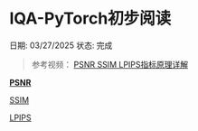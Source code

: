 # IQA-PyTorch初步阅读

日期: 03/27/2025
状态: 完成

> 参考视频：
[PSNR SSIM LPIPS指标原理详解](https://www.bilibili.com/video/BV1eG4y1D73A/?spm_id_from=333.337.search-card.all.click&vd_source=98a6c96b95d562bfcdc24c1c16644dff)
> 

[**PSNR**](IQA-PyTorch%E5%88%9D%E6%AD%A5%E9%98%85%E8%AF%BB%201c23f1da2cf580d28519f63550688942/PSNR%201c23f1da2cf580679856dd413c1c320d.md)

[SSIM](IQA-PyTorch%E5%88%9D%E6%AD%A5%E9%98%85%E8%AF%BB%201c23f1da2cf580d28519f63550688942/SSIM%201c23f1da2cf58059ad95e908405ea3c0.md)

[LPIPS](IQA-PyTorch%E5%88%9D%E6%AD%A5%E9%98%85%E8%AF%BB%201c23f1da2cf580d28519f63550688942/LPIPS%201c23f1da2cf580aa9073f8910658d6ba.md)